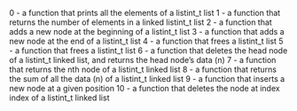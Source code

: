 0 - a function that prints all the elements of a listint_t list
1 - a function that returns the number of elements in a linked listint_t list
2 - a function that adds a new node at the beginning of a listint_t list
3 - a function that adds a new node at the end of a listint_t list
4 - a function that frees a listint_t list
5 - a function that frees a listint_t list
6 - a function that deletes the head node of a listint_t linked list, and returns the head node’s data (n)
7 - a function that returns the nth node of a listint_t linked list
8 - a function that returns the sum of all the data (n) of a listint_t linked list
9 - a function that inserts a new node at a given position
10 - a function that deletes the node at index index of a listint_t linked list
